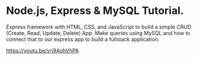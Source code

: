 # Node.js, Express & MySQL Tutorial.


Express framework with HTML, CSS, and JavaScript to build a simple CRUD (Create, Read, Update, Delete) App.
Make queries using MySQL and how to connect that to our express app to build a fullstack application.


https://youtu.be/vrj9AohVhPA
